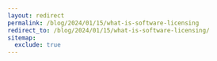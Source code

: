 ```yaml
---
layout: redirect
permalink: /blog/2024/01/15/what-is-software-licensing
redirect_to: /blog/2024/01/15/what-is-software-licensing/
sitemap:
  exclude: true
---
```

